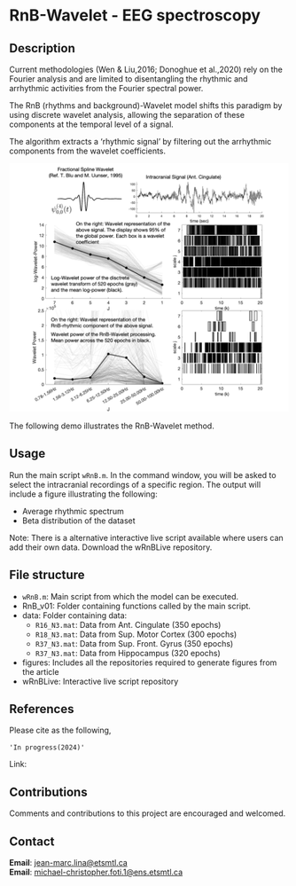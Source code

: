 
# RnB-Wavelet - EEG spectroscopy

## Description

Current methodologies (Wen & Liu,2016; Donoghue et al.,2020) rely on the Fourier analysis and are limited to disentangling the rhythmic and arrhythmic activities from the Fourier spectral power.

The RnB (rhythms and background)-Wavelet model shifts this paradigm by using discrete wavelet analysis, allowing the separation of these components at the temporal level of a signal. 

The algorithm extracts a ‘rhythmic signal’ by filtering out the arrhythmic components from the wavelet coefficients.

![Alt text](Figures/FigGitHub.png)


The following demo illustrates the RnB-Wavelet method.

   
## Usage

Run the main script ` wRnB.m `. In the command window, you will be asked to select the intracranial recordings of a specific region. The output will include a figure illustrating the following:

- Average rhythmic spectrum
- Beta distribution of the dataset

 Note: There is a alternative interactive live script available where users can add their own data. Download the wRnBLive repository. 
      

## File structure

- `wRnB.m`: Main script from which the model can be executed.
- RnB_v01: Folder containing functions called by the main script.
- data: Folder containing data:
   - `R16_N3.mat`: Data from Ant. Cingulate (350 epochs)
   - `R18_N3.mat`: Data from Sup. Motor Cortex (300 epochs)
   - `R37_N3.mat`: Data from Sup. Front. Gyrus (350 epochs)
   - `R37_N3.mat`: Data from Hippocampus (320 epochs)
- figures: Includes all the repositories required to generate figures from the article
- wRnBLive: Interactive live script repository
## References

Please cite as the following,

    'In progress(2024)'
    
Link:

## Contributions

Comments and contributions to this project are encouraged and welcomed.

## Contact

**Email**: jean-marc.lina@etsmtl.ca\
**Email**: michael-christopher.foti.1@ens.etsmtl.ca
